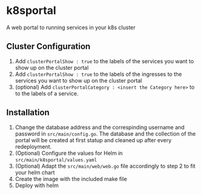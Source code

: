 # k8sportal
A web portal to running services in your k8s cluster

## Cluster Configuration

1. Add `clusterPortalShow : true` to the labels of the services you want to show up on the cluster portal
2. Add `clusterPortalShow : true` to the labels of the ingresses to the services you want to show up on the cluster portal
3. (optional) Add `clusterPortalCategory : <insert the Category here>` to to the labels of a service. 

## Installation

1. Change the database address and the correspinding username and password in `src/main/config.go`. The database and the collection of the portal will be created at first statup and cleaned up after every redeployment. 
2. (Optional) Configure the values for Helm in `src/main/k8sportal/values.yaml`
3. (Optional) Adapt the `src/main/web/web.go` file accordingly to step 2 to fit your helm chart
4. Create the image with the included make file
5. Deploy with helm

